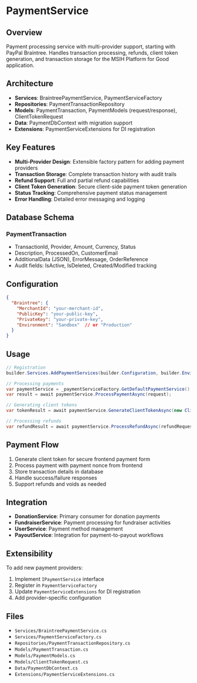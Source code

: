 # PaymentService

## Overview
Payment processing service with multi-provider support, starting with PayPal Braintree. Handles transaction processing, refunds, client token generation, and transaction storage for the MSIH Platform for Good application.

## Architecture
- **Services**: BraintreePaymentService, PaymentServiceFactory
- **Repositories**: PaymentTransactionRepository
- **Models**: PaymentTransaction, PaymentModels (request/response), ClientTokenRequest
- **Data**: PaymentDbContext with migration support
- **Extensions**: PaymentServiceExtensions for DI registration

## Key Features
- **Multi-Provider Design**: Extensible factory pattern for adding payment providers
- **Transaction Storage**: Complete transaction history with audit trails
- **Refund Support**: Full and partial refund capabilities
- **Client Token Generation**: Secure client-side payment token generation
- **Status Tracking**: Comprehensive payment status management
- **Error Handling**: Detailed error messaging and logging

## Database Schema

### PaymentTransaction
- TransactionId, Provider, Amount, Currency, Status
- Description, ProcessedOn, CustomerEmail
- AdditionalData (JSON), ErrorMessage, OrderReference
- Audit fields: IsActive, IsDeleted, Created/Modified tracking

## Configuration
```json
{
  "Braintree": {
    "MerchantId": "your-merchant-id",
    "PublicKey": "your-public-key", 
    "PrivateKey": "your-private-key",
    "Environment": "Sandbox"  // or "Production"
  }
}
```

## Usage
```csharp
// Registration
builder.Services.AddPaymentServices(builder.Configuration, builder.Environment);

// Processing payments
var paymentService = _paymentServiceFactory.GetDefaultPaymentService();
var result = await paymentService.ProcessPaymentAsync(request);

// Generating client tokens
var tokenResult = await paymentService.GenerateClientTokenAsync(new ClientTokenRequest());

// Processing refunds
var refundResult = await paymentService.ProcessRefundAsync(refundRequest);
```

## Payment Flow
1. Generate client token for secure frontend payment form
2. Process payment with payment nonce from frontend
3. Store transaction details in database
4. Handle success/failure responses
5. Support refunds and voids as needed

## Integration
- **DonationService**: Primary consumer for donation payments
- **FundraiserService**: Payment processing for fundraiser activities
- **UserService**: Payment method management
- **PayoutService**: Integration for payment-to-payout workflows

## Extensibility
To add new payment providers:
1. Implement `IPaymentService` interface
2. Register in `PaymentServiceFactory`
3. Update `PaymentServiceExtensions` for DI registration
4. Add provider-specific configuration

## Files
- `Services/BraintreePaymentService.cs`
- `Services/PaymentServiceFactory.cs`
- `Repositories/PaymentTransactionRepository.cs`
- `Models/PaymentTransaction.cs`
- `Models/PaymentModels.cs`
- `Models/ClientTokenRequest.cs`
- `Data/PaymentDbContext.cs`
- `Extensions/PaymentServiceExtensions.cs`